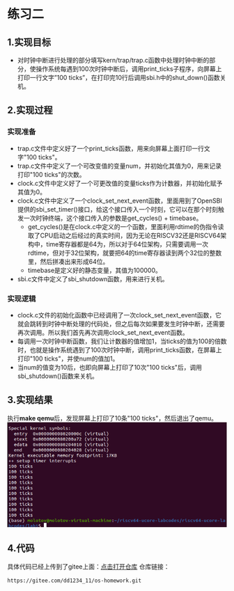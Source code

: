 # 练习二
## 1.实现目标
+ 对时钟中断进行处理的部分填写kern/trap/trap.c函数中处理时钟中断的部分，使操作系统每遇到100次时钟中断后，调用print_ticks子程序，向屏幕上打印一行文字”100 ticks”，在打印完10行后调用sbi.h中的shut_down()函数关机。
## 2.实现过程
### 实现准备
+ trap.c文件中定义好了一个print_ticks函数，用来向屏幕上面打印一行文字"100 ticks"。
+ trap.c文件中定义了一个可改变值的变量num，并初始化其值为0，用来记录打印"100 ticks"的次数。
+ clock.c文件中定义好了一个可更改值的变量ticks作为计数器，并初始化赋予其值为0。
+ clock.c文件中定义了一个clock_set_next_event函数，里面用到了OpenSBI提供的sbi_set_timer()接口，给这个接口传入一个时刻，它可以在那个时刻触发一次时钟终端，这个接口传入的参数是get_cycles() + timebase。
  + get_cycles()是在clock.c中定义的一个函数，里面利用rdtime的伪指令读取了CPU启动之后经过的真实时间，因为无论在RISCV32还是RISCV64架构中，time寄存器都是64为，所以对于64位架构，只需要调用一次rdtime，但对于32位架构，就要把64的time寄存器读到两个32位的整数里，然后拼凑出来形成64位。
  + timebase是定义好的静态变量，其值为100000。
+ sbi.c文件中定义了sbi_shutdown函数，用来进行关机。
### 实现逻辑
+ clock.c文件的初始化函数中已经调用了一次clock_set_next_event函数，它就会跳转到时钟中断处理的代码处，但之后每次如果要发生时钟中断，还需要再次调用。所以我们首先再次调用clock_set_next_event函数。
+ 每调用一次时钟中断函数，我们让计数器的值增加1，当ticks的值为100的倍数时，也就是操作系统遇到了100次时钟中断，调用print_ticks函数，在屏幕上打印"100 ticks"，并使num的值加1。
+ 当num的值变为10后，也即向屏幕上打印了10次"100 ticks"后，调用sbi_shutdown()函数来关机。
## 3.实现结果
执行<strong>make qemu</strong>后，发现屏幕上打印了10条"100 ticks"，然后退出了qemu。
![实例图片](./图片/效果图.png)
## 4.代码
具体代码已经上传到了gitee上面：<a href="https://gitee.com/dd1234_11/os-homework.git">点击打开仓库</a>
仓库链接：
```
https://gitee.com/dd1234_11/os-homework.git
```
